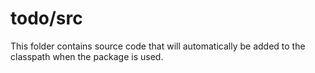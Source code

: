 # todo/src

This folder contains source code that will automatically be added to the classpath when
the package is used.
